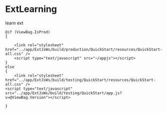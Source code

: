 # ExtLearning
 learn ext




    @if (ViewBag.IsProd)
    {
        
        <link rel="stylesheet" href="../app/ExtJsWs/build/production/QuickStart/resources/QuickStart-all.css" />
        <script type="text/javascript" src="~/appjs"></script>
    }
    else
    {
        <link rel="stylesheet" href="../app/ExtJsWs/build/testing/QuickStart/resources/QuickStart-all.css" />
    <script type="text/javascript" src="../app/ExtJsWs/build/testing/QuickStart/app.js?v=@ViewBag.Version"></script>

    }
